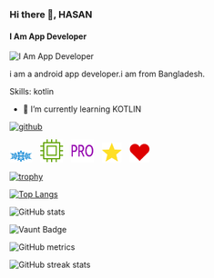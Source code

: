  ### Hi there 👋, HASAN
#### I Am  App Developer
![I Am  App Developer]( https://scontent.fdac90-1.fna.fbcdn.net/v/t39.30808-6/440947680_817801520222498_4329480205773506617_n.jpg?_nc_cat=100&ccb=1-7&_nc_sid=86c6b0&_nc_eui2=AeGh9rUGBDpAbp9LceEZtmmUoEhFkp2T9ySgSEWSnZP3JAujgHlgbqo152mgRzwGP9jqn1RQJ_fMJsqwS0RgN_Db&_nc_ohc=jwmeSwp26ooQ7kNvgFRrB6L&_nc_ht=scontent.fdac90-1.fna&_nc_gid=A1_p3msu1YtHcotVTNuUNft&oh=00_AYBd5KR1R7LQO8a8SHG9wQxcCOZ_6tZEjX0uVpdXWM2BYg&oe=670C2ACD)

i am a android app developer.i am from Bangladesh.

Skills: kotlin

- 🌱 I’m currently learning KOTLIN 


[<img src='https://cdn.jsdelivr.net/npm/simple-icons@3.0.1/icons/github.svg' alt='github' height='22'>](https://github.com/hasan-techbd)  

<a href='https://archiveprogram.github.com/'><img src='https://raw.githubusercontent.com/acervenky/animated-github-badges/master/assets/acbadge.gif' width='40' height='21'></a> <a href='https://docs.github.com/en/developers'><img src='https://raw.githubusercontent.com/acervenky/animated-github-badges/master/assets/devbadge.gif' width='40' height='40'></a> <a href='https://github.com/pricing'><img src='https://raw.githubusercontent.com/acervenky/animated-github-badges/master/assets/pro.gif' width='40' height='40'></a> <a href='https://stars.github.com/'><img src='https://raw.githubusercontent.com/acervenky/animated-github-badges/master/assets/starbadge.gif' width='35' height='35'></a> <a href='https://docs.github.com/en/github/supporting-the-open-source-community-with-github-sponsors'><img src='https://raw.githubusercontent.com/acervenky/animated-github-badges/master/assets/sponsorbadge.gif' width='35' height='35'></a> 

[![trophy](https://github-profile-trophy.vercel.app/?username=hasan-techbd)](https://github.com/ryo-ma/github-profile-trophy)

[![Top Langs](https://github-readme-stats.vercel.app/api/top-langs/?username=hasan-techbd)](https://github.com/anuraghazra/github-readme-stats)

![GitHub stats](https://github-readme-stats.vercel.app/api?username=hasan-techbd&show_icons=true&count_private=true)  

![Vaunt Badge](https://api.vaunt.dev/v1/github/entities/hasan-techbd/contributions?format=svg&private=true)  

![GitHub metrics](https://metrics.lecoq.io/hasan-techbd)  

![GitHub streak stats](https://streak-stats.demolab.com/?user=hasan-techbd)  


